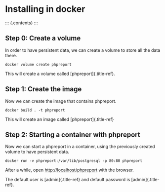 Installing in docker
====================

::: {.contents}
:::

Step 0: Create a volume
-----------------------

In order to have persistent data, we can create a volume to store all
the data there.

`docker volume create phpreport`

This will create a volume called [phpreport]{.title-ref}.

Step 1: Create the image
------------------------

Now we can create the image that contains phpreport.

`docker build . -t phpreport`

This will create an image called [phpreport]{.title-ref}

Step 2: Starting a container with phpreport
-------------------------------------------

Now we can start a phpreport in a container, using the previously
created volume to have persistent data.

`docker run -v phpreport:/var/lib/postgresql -p 80:80 phpreport`

After a while, open <http://localhost/phpreport> with the browser.

The default user is [admin]{.title-ref} and default password is
[admin]{.title-ref}.
